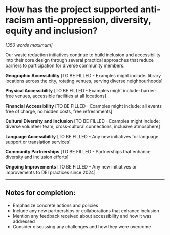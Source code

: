 # How has the project supported anti-racism anti-oppression, diversity, equity and inclusion?

*[350 words maximum]*

Our waste reduction initiatives continue to build inclusion and accessibility into their core design through several practical approaches that reduce barriers to participation for diverse community members.

**Geographic Accessibility**
[TO BE FILLED - Examples might include: library locations across the city, rotating venues, serving diverse neighbourhoods]

**Physical Accessibility**
[TO BE FILLED - Examples might include: barrier-free venues, accessible facilities at all locations]

**Financial Accessibility**
[TO BE FILLED - Examples might include: all events free of charge, no hidden costs, free refreshments]

**Cultural Diversity and Inclusion**
[TO BE FILLED - Examples might include: diverse volunteer team, cross-cultural connections, inclusive atmosphere]

**Language Accessibility**
[TO BE FILLED - Any new initiatives for language support or translation services]

**Community Partnerships**
[TO BE FILLED - Partnerships that enhance diversity and inclusion efforts]

**Ongoing Improvements**
[TO BE FILLED - Any new initiatives or improvements to DEI practices since 2024]

---

## Notes for completion:
- Emphasize concrete actions and policies
- Include any new partnerships or collaborations that enhance inclusion
- Mention any feedback received about accessibility and how it was addressed
- Consider discussing any challenges and how they were overcome